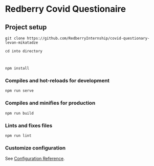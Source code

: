 # Redberry Covid Questionaire

## Project setup

```
git clone https://github.com/RedberryInternship/covid-questionary-levan-mikatadze

```

```
cd into directory



```

```
npm install
```

### Compiles and hot-reloads for development

```
npm run serve
```

### Compiles and minifies for production

```
npm run build
```

### Lints and fixes files

```
npm run lint
```

### Customize configuration

See [Configuration Reference](https://cli.vuejs.org/config/).
